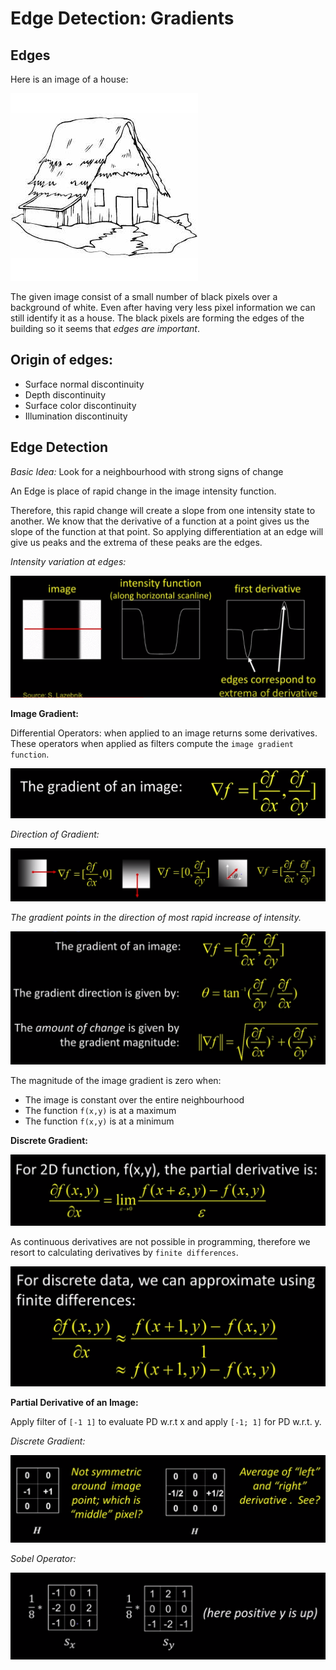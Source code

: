 # Edge Detection: Gradients

## Edges

Here is an image of a house:

![](assets/cottage.png)

The given image consist of a small number of black pixels over a background of white. Even after having very less pixel information we can still identify it as a house. The black pixels are forming the edges of the building so it seems that *edges are important*.

## Origin of edges:

* Surface normal discontinuity
* Depth discontinuity
* Surface color discontinuity
* Illumination discontinuity

## Edge Detection

*Basic Idea:* Look for a neighbourhood with strong signs of change

An Edge is place of rapid change in the image intensity function.

Therefore, this rapid change will create a slope from one intensity state to another. We know that the derivative of a function at a point gives us the slope of the function at that point. So applying differentiation at an edge will give us peaks and the extrema of these peaks are the edges.

*Intensity variation at edges:*

![](./assets/intensity-variation-edge.png)

**Image Gradient:**

Differential Operators: when applied to an image returns some derivatives. These operators when applied as filters compute the `image gradient function`.

![](./assets/gradient.png)

*Direction of Gradient:*

![](./assets/gradient-direction.png)

*The gradient points in the direction of most rapid increase of intensity.*

![](./assets/formula.png)

The magnitude of the image gradient is zero when:

* The image is constant over the entire neighbourhood
* The function `f(x,y)` is at a maximum
* The function `f(x,y)` is at a minimum

**Discrete Gradient:**

![](./assets/2d-derv.png)

As continuous derivatives are not possible in programming, therefore we resort to calculating derivatives by `finite differences`.

![](./assets/finite-diff.png)

**Partial Derivative of an Image:**

Apply filter of `[-1 1]` to evaluate PD w.r.t x and apply `[-1; 1]` for PD w.r.t. y.

*Discrete Gradient:*

![](./assets/dis-grad.png)

*Sobel Operator:*

![](./assets/sobel.png)




